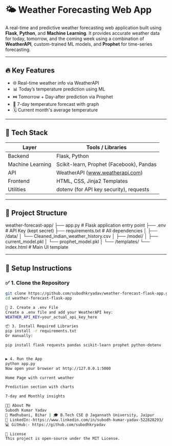 # 🌤️ Weather Forecasting Web App

A real-time and predictive weather forecasting web application built using **Flask**, **Python**, and **Machine Learning**. It provides accurate weather data for today, tomorrow, and the coming week using a combination of **WeatherAPI**, custom-trained ML models, and **Prophet** for time-series forecasting.

---

## 🔥 Key Features

- 🌐 Real-time weather info via WeatherAPI
- 📊 Today’s temperature prediction using ML
- ⏭️ Tomorrow + Day-after prediction via Prophet
- 📅 7-day temperature forecast with graph
- 🗓️ Current month's average temperature

---

## 🧠 Tech Stack

| Layer        | Tools / Libraries                                  |
|--------------|----------------------------------------------------|
| Backend      | Flask, Python                                       |
| Machine Learning | Scikit-learn, Prophet (Facebook), Pandas         |
| API          | WeatherAPI (www.weatherapi.com)                    |
| Frontend     | HTML, CSS, Jinja2 Templates                         |
| Utilities    | dotenv (for API key security), requests             |

---

## 📁 Project Structure

weather-forecast-app/
├── app.py # Flask application entry point
├── .env # API Key (kept secret)
├── requirements.txt # All dependencies
│
├── /data/
│ └── Cleaned_indian_weather_history.csv
│
├── /model/
│ ├── current_model.pkl
│ └── prophet_model.pkl
│
└── /templates/
└── index.html # Main UI template


---

## 🚀 Setup Instructions

### ✅ 1. Clone the Repository

```bash
git clone https://github.com/subodhkryadav/weather-forecast-flask-app.git
cd weather-forecast-flask-app

🔐 2. Create a .env File
Create a .env file and add your WeatherAPI key:
WEATHER_API_KEY=your_actual_api_key_here

📦 3. Install Required Libraries
pip install -r requirements.txt
Or manually:

pip install flask requests pandas scikit-learn prophet python-dotenv


▶️ 4. Run the App
python app.py
Now open your browser at http://127.0.0.1:5000

Home Page with current weather

Prediction section with charts

7-day and Monthly insights

👨‍💻 About Me
Subodh Kumar Yadav
📍 Madhubani, Bihar | 🎓 B.Tech CSE @ Jagannath University, Jaipur
🔗 LinkedIn:-https://www.linkedin.com/in/subodh-kumar-yadav-522828293/
💻 GitHub:- https://github.com/subodhkryadav

📄 License
This project is open-source under the MIT License.
